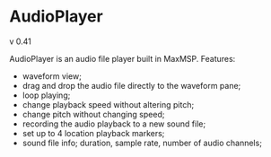 # AudioPlayer
v 0.41

AudioPlayer is an audio file player built in MaxMSP.
Features:
- waveform view;
- drag and drop the audio file directly to the waveform pane;
- loop playing;
- change playback speed without altering pitch;
- change pitch without changing speed;
- recording the audio playback to a new sound file;
- set up to 4 location playback markers;
- sound file info; duration, sample rate, number of audio channels;
